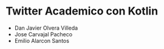 # Twitter Academico con Kotlin

- Dan Javier Olvera Villeda
- Jose Carvajal Pacheco
- Emilio Alarcon Santos
